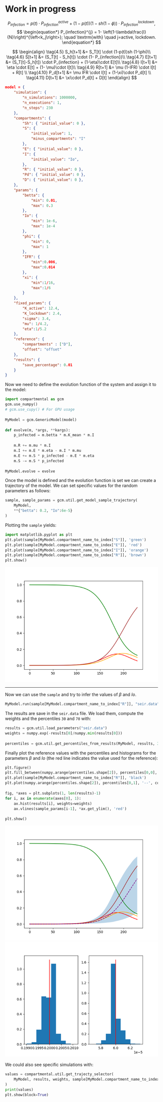 <!-- Copyright 2023 Unai Lería Fortea

Licensed under the Apache License, Version 2.0 (the "License");
you may not use this file except in compliance with the License.
You may obtain a copy of the License at

    http://www.apache.org/licenses/LICENSE-2.0

Unless required by applicable law or agreed to in writing, software
distributed under the License is distributed on an "AS IS" BASIS,
WITHOUT WARRANTIES OR CONDITIONS OF ANY KIND, either express or implied.
See the License for the specific language governing permissions and
limitations under the License. -->

# Work in progress

$$
\begin{equation} \tag{4.3}
    P_{infection} = p(t)\cdot P_{infection}^{active} + (1-p(t))(1-sh(1-\phi))\cdot P_{infection}^{lockdown},
\end{equation}
$$
$$
\begin{equation*}
    P_{infection}^{j} = 1- \left(1-\lambda\frac{I}{N}\right)^{\left<k_j\right>}; \quad \textrm{with} \quad j=active, lockdown.
\end{equation*}
$$

$$
\begin{align}
    \tag{4.5} S_h[t+1]    &= S_T[t] \cdot (1-p(t))sh (1-\phi)\\
    \tag{4.6} S[t+1]      &= (S_T[t] - S_h[t]) \cdot (1- P_{infection})\\
    \tag{4.7} E[t+1]      &= (S_T[t]-S_h[t]) \cdot P_{infection} + (1-\eta)\cdot E[t]\\
    \tag{4.8} I[t+1]      &= \eta \cdot E[t]  + (1- \mu)\cdot I[t]\\
    \tag{4.9} R[t+1]      &=  \mu (1-IFR) \cdot I[t]  + R[t] \\
    \tag{4.10} P_d[t+1]    &=  \mu IFR \cdot I[t] + (1-\xi)\cdot P_d[t] \\
    \tag{4.11} D[t+1]      &= \xi\cdot P_d[t] + D[t] 
\end{align}
$$


```json
model = {
    "simulation": {
        "n_simulations": 1000000,
        "n_executions": 1,
        "n_steps": 230
    },
    "compartments": {
        "Sh": { "initial_value": 0 },
        "S": { 
            "initial_value": 1,
            "minus_compartments": "I"
        },
        "E": { "initial_value": 0 },
        "I": { 
            "initial_value": "Io",
        },
        "R": { "initial_value": 0 },
        "Pd": { "initial_value": 0 },
        "D": { "initial_value": 0 },
    },
    "params": {
        "betta": {
            "min": 0.01,
            "max": 0.3
        },
        "Io": {
            "min": 1e-6,
            "max": 1e-4
        },
        "phi": {
            "min": 0,
            "max": 1
        },
        "IFR": {
            "min":0.006,
            "max":0.014
        },
        "xi": {
            "min":1/16,
            "max":1/6
        }
    },
    "fixed_params": {
        "K_active": 12.4,
        "K_lockdown": 2.4,
        "sigma": 3.4,
        "mu": 1/4.2,
        "eta":1/5.2
    },
    "reference": {
        "compartments" : ["D"],
        "offset": "offset" 
    },
    "results": { 
        "save_percentage": 0.01
    }
}
```


Now we need to define the evolution function of the system and assign it to the model:
```py
import compartmental as gcm
gcm.use_numpy()
# gcm.use_cupy() # For GPU usage

MyModel = gcm.GenericModel(model)

def evolve(m, *args, **kargs):
    p_infected = m.betta * m.K_mean * m.I
    
    m.R += m.mu * m.I
    m.I += m.E * m.eta - m.I * m.mu
    m.E += m.S * p_infected - m.E * m.eta
    m.S -= m.S * p_infected
    
MyModel.evolve = evolve
```

Once the model is defined and the evolution function is set we can create a trajectory of the model. We can set specific values for the random parameters as follows:

```py
sample, sample_params = gcm.util.get_model_sample_trajectory(
    MyModel, 
    **{"betta": 0.2, "Io":6e-5}
)
```
Plotting the `sample` yields:

```py
import matplotlib.pyplot as plt
plt.plot(sample[MyModel.compartment_name_to_index["S"]], 'green')
plt.plot(sample[MyModel.compartment_name_to_index["E"]], 'red')
plt.plot(sample[MyModel.compartment_name_to_index["I"]], 'orange')
plt.plot(sample[MyModel.compartment_name_to_index["R"]], 'brown')
plt.show()
```
![](../images/seir_1.png)


________
Now we can use the `sample` and try to infer the values of $\beta$ and $Io$. 

```py
MyModel.run(sample[MyModel.compartment_name_to_index["R"]], "seir.data")
```
The results are save in the `seir.data` file. We load them, compute the weights and the percentiles `30` and `70` with:
```py
results = gcm.util.load_parameters("seir.data")
weights = numpy.exp(-results[0]/numpy.min(results[0]))

percentiles = gcm.util.get_percentiles_from_results(MyModel, results, 30, 70)
```

Finally plot the reference values with the percentiles and histograms for the parameters  $\beta$ and $Io$ (the red line indicates the value used for the reference):
```py
plt.figure()
plt.fill_between(numpy.arange(percentiles.shape[2]), percentiles[0,0], percentiles[0,2], alpha=0.3)
plt.plot(sample[MyModel.compartment_name_to_index["R"]], 'black')
plt.plot(numpy.arange(percentiles.shape[2]), percentiles[0,1], '--', color='purple')

fig, *axes = plt.subplots(1, len(results)-1)
for i, ax in enumerate(axes[0], 1):
    ax.hist(results[i], weights=weights)
    ax.vlines(sample_params[i-1], *ax.get_ylim(), 'red')
    
plt.show()
```
![](../images/seir_2.png)
![](../images/seir_3.png)

We could also see specific simulations with:
```py
values = compartmental.util.get_trajecty_selector(
    MyModel, results, weights, sample[MyModel.compartment_name_to_index["D"]], p_active, show_only_reference=True
)
print(values)
plt.show(block=True)
```